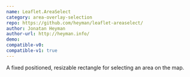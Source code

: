 ```yaml
---
name: Leaflet.AreaSelect
category: area-overlay-selection
repo: https://github.com/heyman/leaflet-areaselect/
author: Jonatan Heyman
author-url: http://heyman.info/
demo: 
compatible-v0:
compatible-v1: true
---
```


A fixed positioned, resizable rectangle for selecting an area on the map.
